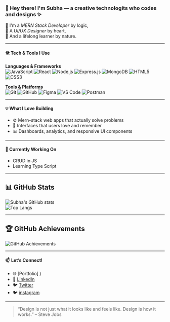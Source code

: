 ### 👋 Hey there! I'm Subha — a creative technologits who codes and designs ✨

🔧 I'm a *MERN Stack Developer* by logic,  
🎨 A *UI/UX Designer* by heart,  
🚀 And a lifelong learner by nature.

---

#### 🛠 Tech & Tools I Use
**Languages & Frameworks**  
![JavaScript](https://img.shields.io/badge/-JavaScript-F7DF1E?logo=javascript&logoColor=000)
![React](https://img.shields.io/badge/-React-61DAFB?logo=react&logoColor=000)
![Node.js](https://img.shields.io/badge/-Node.js-339933?logo=node.js&logoColor=fff)
![Express.js](https://img.shields.io/badge/-Express.js-000?logo=express&logoColor=fff)
![MongoDB](https://img.shields.io/badge/-MongoDB-47A248?logo=mongodb&logoColor=fff)
![HTML5](https://img.shields.io/badge/-HTML5-E34F26?logo=html5&logoColor=fff)
![CSS3](https://img.shields.io/badge/-CSS3-1572B6?logo=css3&logoColor=fff)

**Tools & Platforms**  
![Git](https://img.shields.io/badge/-Git-F05032?logo=git&logoColor=fff)
![GitHub](https://img.shields.io/badge/-GitHub-181717?logo=github)
![Figma](https://img.shields.io/badge/-Figma-F24E1E?logo=figma&logoColor=fff)
![VS Code](https://img.shields.io/badge/-VS%20Code-007ACC?logo=visualstudiocode&logoColor=fff)
![Postman](https://img.shields.io/badge/-Postman-FF6C37?logo=postman&logoColor=fff)

---

#### 💡 What I Love Building
- ⚙ Mern-stack web apps that actually solve problems  
- 🎯 Interfaces that users love and remember  
- 📊 Dashboards, analytics, and responsive UI components

---

#### 🌱 Currently Working On
- CRUD in JS
- Learning Type Script

---

## 📊 GitHub Stats

![Subha's GitHub stats](https://github-readme-stats.vercel.app/api?username=Subha-P-coder&show_icons=true&theme=tokyonight)  
![Top Langs](https://github-readme-stats.vercel.app/api/top-langs/?username=Subha-P-coder&layout=compact&theme=tokyonight)

---

## 🏆 GitHub Achievements

![GitHub Achievements](https://github-profile-trophy.vercel.app/?username=Subha-P-coder&theme=tokyonight&no-frame=true&row=1)

---

#### 📫 Let’s Connect!
- 🌐 [Portfolio] )
- 💼 [LinkedIn](https://www.linkedin.com/in/subha-p-871113288/)
- 🐦 [Twitter](https://x.com/SubhaP23)
- 🐦 [instagram](https://www.instagram.com/subhapandiyarajan?igsh=bDdncTlqbXpjZHMy)

---

> “Design is not just what it looks like and feels like. Design is how it works.” – Steve Jobs
